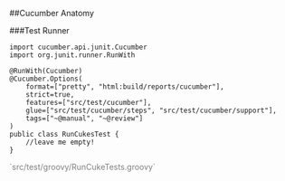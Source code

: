 ##Cucumber Anatomy

###Test Runner

	import cucumber.api.junit.Cucumber
	import org.junit.runner.RunWith

	@RunWith(Cucumber)
	@Cucumber.Options(
		format=["pretty", "html:build/reports/cucumber"],
		strict=true,
		features=["src/test/cucumber"],
		glue=["src/test/cucumber/steps", "src/test/cucumber/support"],
		tags=["~@manual", "~@review"]
	)
	public class RunCukesTest {
		//leave me empty!
	}

<p style="color:grey" class="fragment roll-in">`src/test/groovy/RunCukeTests.groovy`</p>
